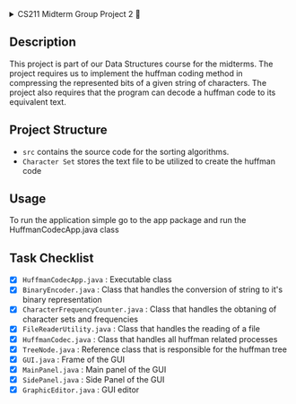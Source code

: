 <details>
  <summary> CS211 Midterm Group Project 2 📘 </summary>
  | Author: Leonhard Leung <br>
  | Course: CS211 <br>
  | Class Code: 9342
</details>

## Description
This project is part of our Data Structures course for the midterms. The project requires us to implement the huffman coding method in compressing the represented bits of a given string of characters. The project also requires that the program can decode a huffman code to its equivalent text.

## Project Structure
- `src` contains the source code for the sorting algorithms.
- `Character Set` stores the text file to be utilized to create the huffman code

## Usage
To run the application simple go to the app package and run the HuffmanCodecApp.java class

## Task Checklist
- [x] `HuffmanCodecApp.java` : Executable class
- [x] `BinaryEncoder.java` : Class that handles the conversion of string to it's binary representation
- [x] `CharacterFrequencyCounter.java` : Class that handles the obtaning of character sets and frequencies
- [x] `FileReaderUtility.java` : Class that handles the reading of a file 
- [x] `HuffmanCodec.java` : Class that handles all huffman related processes
- [x] `TreeNode.java` : Reference class that is responsible for the huffman tree
- [x] `GUI.java` : Frame of the GUI
- [x] `MainPanel.java` : Main panel of the GUI
- [x] `SidePanel.java` : Side Panel of the GUI
- [x] `GraphicEditor.java` : GUI editor
